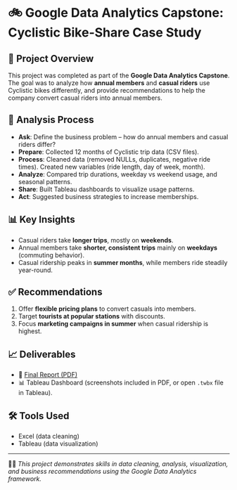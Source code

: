 # 🚲 Google Data Analytics Capstone: Cyclistic Bike-Share Case Study

## 📌 Project Overview
This project was completed as part of the **Google Data Analytics Capstone**.  
The goal was to analyze how **annual members** and **casual riders** use Cyclistic bikes differently, and provide recommendations to help the company convert casual riders into annual members.

## 🔎 Analysis Process
- **Ask**: Define the business problem – how do annual members and casual riders differ?  
- **Prepare**: Collected 12 months of Cyclistic trip data (CSV files).  
- **Process**: Cleaned data (removed NULLs, duplicates, negative ride times). Created new variables (ride length, day of week, month).  
- **Analyze**: Compared trip durations, weekday vs weekend usage, and seasonal patterns.  
- **Share**: Built Tableau dashboards to visualize usage patterns.  
- **Act**: Suggested business strategies to increase memberships.  

## 📊 Key Insights
- Casual riders take **longer trips**, mostly on **weekends**.  
- Annual members take **shorter, consistent trips** mainly on **weekdays** (commuting behavior).  
- Casual ridership peaks in **summer months**, while members ride steadily year-round.  

## ✅ Recommendations
1. Offer **flexible pricing plans** to convert casuals into members.  
2. Target **tourists at popular stations** with discounts.  
3. Focus **marketing campaigns in summer** when casual ridership is highest.  

## 📈 Deliverables
- 📄 [Final Report (PDF)](./google_capstone_cyclistic.pdf)  
- 📊 Tableau Dashboard (screenshots included in PDF, or open `.twbx` file in Tableau).  

## 🛠 Tools Used
- Excel (data cleaning)  
- Tableau (data visualization)  


---

👩‍🎓 *This project demonstrates skills in data cleaning, analysis, visualization, and business recommendations using the Google Data Analytics framework.*
